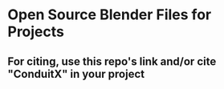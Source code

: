 # Open Source Blender Files for Projects

## For citing, use this repo's link and/or cite "ConduitX" in your project

